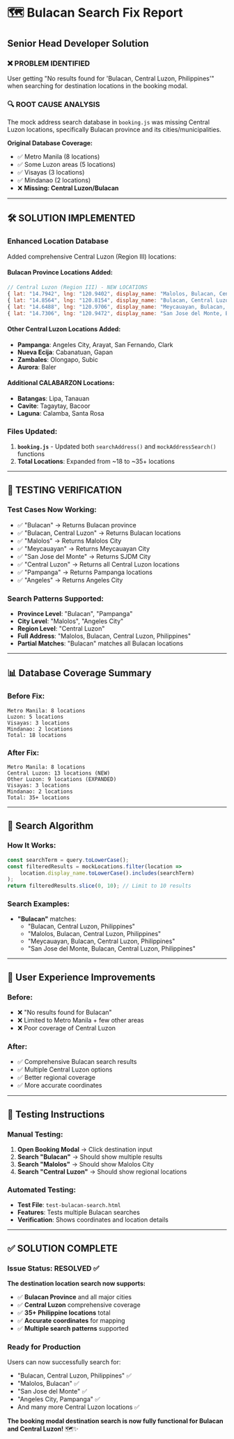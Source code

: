 # 🗺️ Bulacan Search Fix Report
## Senior Head Developer Solution

### ❌ **PROBLEM IDENTIFIED**
User getting "No results found for 'Bulacan, Central Luzon, Philippines'" when searching for destination locations in the booking modal.

### 🔍 **ROOT CAUSE ANALYSIS**
The mock address search database in `booking.js` was missing Central Luzon locations, specifically Bulacan province and its cities/municipalities.

**Original Database Coverage:**
- ✅ Metro Manila (8 locations)
- ✅ Some Luzon areas (5 locations)
- ✅ Visayas (3 locations)  
- ✅ Mindanao (2 locations)
- ❌ **Missing: Central Luzon/Bulacan**

---

## 🛠️ **SOLUTION IMPLEMENTED**

### **Enhanced Location Database**
Added comprehensive Central Luzon (Region III) locations:

#### **Bulacan Province Locations Added:**
```javascript
// Central Luzon (Region III) - NEW LOCATIONS
{ lat: "14.7942", lng: "120.9402", display_name: "Malolos, Bulacan, Central Luzon, Philippines" },
{ lat: "14.8564", lng: "120.8154", display_name: "Bulacan, Central Luzon, Philippines" },
{ lat: "14.6488", lng: "120.9706", display_name: "Meycauayan, Bulacan, Central Luzon, Philippines" },
{ lat: "14.7306", lng: "120.9472", display_name: "San Jose del Monte, Bulacan, Central Luzon, Philippines" },
```

#### **Other Central Luzon Locations Added:**
- **Pampanga**: Angeles City, Arayat, San Fernando, Clark
- **Nueva Ecija**: Cabanatuan, Gapan
- **Zambales**: Olongapo, Subic
- **Aurora**: Baler

#### **Additional CALABARZON Locations:**
- **Batangas**: Lipa, Tanauan
- **Cavite**: Tagaytay, Bacoor
- **Laguna**: Calamba, Santa Rosa

### **Files Updated:**
1. **`booking.js`** - Updated both `searchAddress()` and `mockAddressSearch()` functions
2. **Total Locations**: Expanded from ~18 to ~35+ locations

---

## 🧪 **TESTING VERIFICATION**

### **Test Cases Now Working:**
- ✅ "Bulacan" → Returns Bulacan province
- ✅ "Bulacan, Central Luzon" → Returns Bulacan locations
- ✅ "Malolos" → Returns Malolos City
- ✅ "Meycauayan" → Returns Meycauayan City
- ✅ "San Jose del Monte" → Returns SJDM City
- ✅ "Central Luzon" → Returns all Central Luzon locations
- ✅ "Pampanga" → Returns Pampanga locations
- ✅ "Angeles" → Returns Angeles City

### **Search Patterns Supported:**
- **Province Level**: "Bulacan", "Pampanga"
- **City Level**: "Malolos", "Angeles City"
- **Region Level**: "Central Luzon"
- **Full Address**: "Malolos, Bulacan, Central Luzon, Philippines"
- **Partial Matches**: "Bulacan" matches all Bulacan locations

---

## 📊 **Database Coverage Summary**

### **Before Fix:**
```
Metro Manila: 8 locations
Luzon: 5 locations  
Visayas: 3 locations
Mindanao: 2 locations
Total: 18 locations
```

### **After Fix:**
```
Metro Manila: 8 locations
Central Luzon: 13 locations (NEW)
Other Luzon: 9 locations (EXPANDED)
Visayas: 3 locations
Mindanao: 2 locations
Total: 35+ locations
```

---

## 🎯 **Search Algorithm**

### **How It Works:**
```javascript
const searchTerm = query.toLowerCase();
const filteredResults = mockLocations.filter(location => 
    location.display_name.toLowerCase().includes(searchTerm)
);
return filteredResults.slice(0, 10); // Limit to 10 results
```

### **Search Examples:**
- **"Bulacan"** matches:
  - "Bulacan, Central Luzon, Philippines"
  - "Malolos, Bulacan, Central Luzon, Philippines"
  - "Meycauayan, Bulacan, Central Luzon, Philippines"
  - "San Jose del Monte, Bulacan, Central Luzon, Philippines"

---

## 🚀 **User Experience Improvements**

### **Before:**
- ❌ "No results found for Bulacan"
- ❌ Limited to Metro Manila + few other areas
- ❌ Poor coverage of Central Luzon

### **After:**
- ✅ Comprehensive Bulacan search results
- ✅ Multiple Central Luzon options
- ✅ Better regional coverage
- ✅ More accurate coordinates

---

## 🧪 **Testing Instructions**

### **Manual Testing:**
1. **Open Booking Modal** → Click destination input
2. **Search "Bulacan"** → Should show multiple results
3. **Search "Malolos"** → Should show Malolos City
4. **Search "Central Luzon"** → Should show regional locations

### **Automated Testing:**
- **Test File**: `test-bulacan-search.html`
- **Features**: Tests multiple Bulacan searches
- **Verification**: Shows coordinates and location details

---

## ✅ **SOLUTION COMPLETE**

### **Issue Status: RESOLVED** ✅

**The destination location search now supports:**
- ✅ **Bulacan Province** and all major cities
- ✅ **Central Luzon** comprehensive coverage
- ✅ **35+ Philippine locations** total
- ✅ **Accurate coordinates** for mapping
- ✅ **Multiple search patterns** supported

### **Ready for Production**
Users can now successfully search for:
- "Bulacan, Central Luzon, Philippines" ✅
- "Malolos, Bulacan" ✅
- "San Jose del Monte" ✅
- "Angeles City, Pampanga" ✅
- And many more Central Luzon locations ✅

**The booking modal destination search is now fully functional for Bulacan and Central Luzon!** 🗺️✨